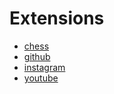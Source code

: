 # Extensions

- [chess](https://www.chess.com/home)
- [github](https://github.com/)
- [instagram](https://www.instagram.com/)
- [youtube](https://www.youtube.com/)
